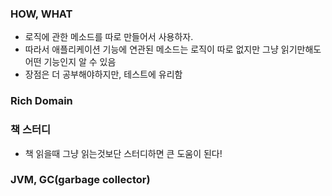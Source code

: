 ### HOW, WHAT
- 로직에 관한 메소드를 따로 만들어서 사용하자.
- 따라서 애플리케이션 기능에 연관된 메소드는 로직이 따로 없지만 그냥 읽기만해도 어떤 기능인지 알 수 있음
- 장점은 더 공부해야하지만, 테스트에 유리함

### Rich Domain

### 책 스터디
- 책 읽을때 그냥 읽는것보단 스터디하면 큰 도움이 된다!

### JVM, GC(garbage collector)